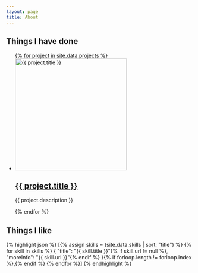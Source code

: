 ```yaml
---
layout: page
title: About
---
```


## Things I have done

<ul class="projects">
{% for project in site.data.projects %}
    <li class="project">
        <img src="/img/{{ project.image }}" alt="{{ project.title }}" width="300">
        <h2><a href="{{ project.url }}" target="_blank">{{ project.title }}</a></h2>
        <p>{{ project.description }}</p>
    </li>
{% endfor %}
</ul>

## Things I like

{% highlight json %}
[{% assign skills = (site.data.skills | sort: "title") %}
{% for skill in skills %}    {
        "title": "{{ skill.title }}"{% if skill.url != null %}, "moreInfo": "{{ skill.url }}"{% endif %}
    }{% if forloop.length != forloop.index %},{% endif %}
{% endfor %}]
{% endhighlight %}